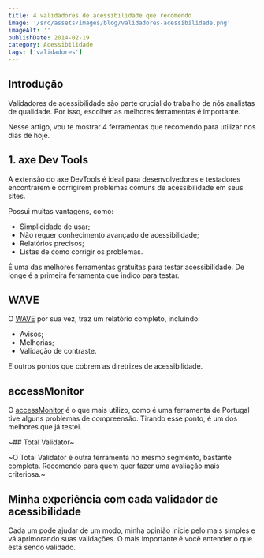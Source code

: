 ```yaml
---
title: 4 validadores de acessibilidade que recomendo
image: '/src/assets/images/blog/validadores-acessibilidade.png'
imageAlt: ''
publishDate: 2014-02-19
category: Acessibilidade
tags: ['validadores']
---
```


## Introdução

Validadores de acessibilidade são parte crucial do trabalho de nós analistas de qualidade. Por isso, escolher as melhores ferramentas é importante.

Nesse artigo, vou te mostrar 4 ferramentas que recomendo para utilizar nos dias de hoje.

## 1. axe Dev Tools

A extensão do axe DevTools é ideal para desenvolvedores e testadores encontrarem e corrigirem problemas comuns de acessibilidade em seus sites.

Possui muitas vantagens, como:

- Simplicidade de usar;
- Não requer conhecimento avançado de acessibilidade;
- Relatórios precisos;
- Listas de como corrigir os problemas.

É uma das melhores ferramentas gratuitas para testar acessibilidade. De longe é a primeira ferramenta que indico para testar.

## WAVE

O [WAVE](http://wave.webaim.org/) por sua vez, traz um relatório completo, incluindo:

- Avisos;
- Melhorias;
- Validação de contraste.

E outros pontos que cobrem as diretrizes de acessibilidade.

## accessMonitor

O [accessMonitor](https://accessmonitor.acessibilidade.gov.pt/) é o que mais utilizo, como é uma ferramenta de Portugal tive alguns problemas de compreensão.
Tirando esse ponto, é um dos melhores que já testei.

~## Total Validator~

~O Total Validator é outra ferramenta no mesmo segmento, bastante completa.
Recomendo para quem quer fazer uma avaliação mais criteriosa.~

## Minha experiência com cada validador de acessibilidade

Cada um pode ajudar de um modo, minha opinião inicie pelo mais simples e vá aprimorando suas validações.
O mais importante é você entender o que está sendo validado.
